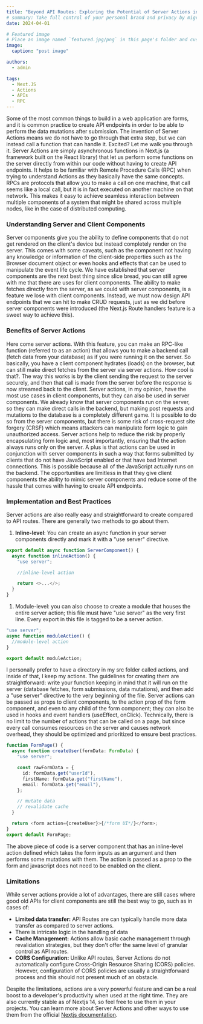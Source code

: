 ```yaml
---
title: "Beyond API Routes: Exploring the Potential of Server Actions in Next.js"
# summary: Take full control of your personal brand and privacy by migrating away from the big tech platforms!
date: 2024-04-01

# Featured image
# Place an image named `featured.jpg/png` in this page's folder and customize its options here.
image:
  caption: "post image"

authors:
  - admin

tags:
  - Next.JS
  - Actions
  - APIs
  - RPC
---
```


Some of the most common things to build in a web application are forms, and it is common practice to create API endpoints in order to be able to perform the data mutations after submission. The invention of Server Actions means we do not have to go through that extra step, but we can instead call a function that can handle it. Excited? Let me walk you through it. Server Actions are simply asynchronous functions in Next.js (a framework built on the React library) that let us perform some functions on the server directly from within our code without having to create API endpoints. It helps to be familiar with Remote Procedure Calls (RPC) when trying to understand Actions as they basically have the same concepts. RPCs are protocols that allow you to make a call on one machine, that call seems like a local call, but it is in fact executed on another machine on that network. This makes it easy to achieve seamless interaction between multiple components of a system that might be shared across multiple nodes, like in the case of distributed computing.

### Understanding Server and Client Components

Server components give you the ability to define components that do not get rendered on the client's device but instead completely render on the server. This comes with some caveats, such as the component not having any knowledge or information of the client-side properties such as the Browser document object or even hooks and effects that can be used to manipulate the event life cycle. We have established that server components are the next best thing since slice bread, you can still agree with me that there are uses for client components. The ability to make fetches directly from the server, as we could with server components, is a feature we lose with client components. Instead, we must now design API endpoints that we can hit to make CRUD requests, just as we did before server components were introduced (the Next.js Route handlers feature is a sweet way to achieve this).

### Benefits of Server Actions

Here come server actions. With this feature, you can make an RPC-like function (referred to as an action) that allows you to make a backend call (fetch data from your database) as if you were running it on the server. So basically, you have a client component hydrates (loads) on the browser, but can still make direct fetches from the server via server actions. How cool is that?. The way this works is by the client sending the request to the server securely, and then that call is made from the server before the response is now streamed back to the client. Server actions, in my opinion, have the most use cases in client components, but they can also be used in server components. We already know that server components run on the server, so they can make direct calls in the backend, but making post requests and mutations to the database is a completely different game. It is possible to do so from the server components, but there is some risk of cross-request site forgery (CRSF) which means attackers can manipulate form logic to gain unauthorized access. Server actions help to reduce the risk by properly encapsulating form logic and, most importantly, ensuring that the action always runs only on the server. A plus is that actions can be used in conjunction with server components in such a way that forms submitted by clients that do not have JavaScript enabled or that have bad Internet connections. This is possible because all of the JavaScript actually runs on the backend. The opportunities are limitless in that they give client components the ability to mimic server components and reduce some of the hassle that comes with having to create API endpoints.

### Implementation and Best Practices

Server actions are also really easy and straightforward to create compared to API routes. There are generally two methods to go about them.

1. **Inline-level**: You can create an async function in your server components directly and mark it with a "use server" directive.

```typescript
export default async function ServerComponent() {
  async function inlineAction() {
    "use server";

    //inline-level action

    return <>...</>;
  }
}
```

1. Module-level: you can also choose to create a module that houses the entire server action; this file must have "use server" as the very first line. Every export in this file is tagged to be a server action.

```typescript
"use server";
async function moduleAction() {
  //module-level action
}

export default moduleAction;
```

I personally prefer to have a directory in my src folder called actions, and inside of that, I keep my actions. The guidelines for creating them are straightforward: write your function keeping in mind that it will run on the server (database fetches, form submissions, data mutations), and then add a "use server" directive to the very beginning of the file. Server actions can be passed as props to client components, to the action prop of the form component, and even to any child of the form component; they can also be used in hooks and event handlers (useEffect, onClick). Technically, there is no limit to the number of actions that can be called on a page, but since every call consumes resources on the server and causes network overhead, they should be optimized and prioritized to ensure best practices.

```ts
function FormPage() {
  async function createUser(formData: FormData) {
    "use server";

    const rawFormData = {
      id: formData.get("userId"),
      firstName: formData.get("firstName"),
      email: formData.get("email"),
    };

    // mutate data
    // revalidate cache
  }

  return <form action={createUser}>{/*form UI*/}</form>;
}
export default FormPage;
```

The above piece of code is a server component that has an inline-level action defined which takes the form inputs as an argument and then performs some mutations with them. The action is passed as a prop to the form and javascript does not need to be enabled on the client.

### Limitations

While server actions provide a lot of advantages, there are still cases where good old APIs for client components are still the best way to go, such as in cases of:

- **Limited data transfer:** API Routes are can typically handle more data transfer as compared to server actions.
- There is intricate logic in the handling of data
- **Cache Management:** Actions allow basic cache management through revalidation strategies, but they don't offer the same level of granular control as API routes.
- **CORS Configuration:** Unlike API routes, Server Actions do not automatically configure Cross-Origin Resource Sharing (CORS) policies. However, configuration of CORS policies are usually a straightforward process and this should not present much of an obstacle.

Despite the limitations, actions are a very powerful feature and can be a real boost to a developer's productivity when used at the right time. They are also currently stable as of Nextjs 14, so feel free to use them in your projects. You can learn more about Server Actions and other ways to use them from the official [Nextjs documentation](https://nextjs.org/docs/app/building-your-application/data-fetching/server-actions-and-mutations).
